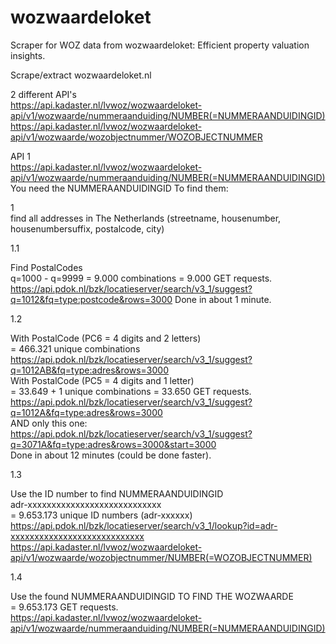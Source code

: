 # wozwaardeloket
Scraper for WOZ data from wozwaardeloket: Efficient property valuation insights.

Scrape/extract wozwaardeloket.nl

2 different API's	
https://api.kadaster.nl/lvwoz/wozwaardeloket-api/v1/wozwaarde/nummeraanduiding/NUMBER(=NUMMERAANDUIDINGID)	
https://api.kadaster.nl/lvwoz/wozwaardeloket-api/v1/wozwaarde/wozobjectnummer/WOZOBJECTNUMMER


API 1	
https://api.kadaster.nl/lvwoz/wozwaardeloket-api/v1/wozwaarde/nummeraanduiding/NUMBER(=NUMMERAANDUIDINGID)	
You need the NUMMERAANDUIDINGID	
To find them:	

1	 
find all addresses in The Netherlands (streetname, housenumber, housenumbersuffix, postalcode, city)


1.1	

Find PostalCodes	
q=1000 - q=9999 = 9.000 combinations = 9.000 GET requests.	
https://api.pdok.nl/bzk/locatieserver/search/v3_1/suggest?q=1012&fq=type:postcode&rows=3000	
Done in about 1 minute.	


1.2	

With PostalCode (PC6 = 4 digits and 2 letters)	
= 466.321 unique combinations	
https://api.pdok.nl/bzk/locatieserver/search/v3_1/suggest?q=1012AB&fq=type:adres&rows=3000	
With PostalCode (PC5 = 4 digits and 1 letter)	
= 33.649 + 1 unique combinations = 33.650 GET requests.	
https://api.pdok.nl/bzk/locatieserver/search/v3_1/suggest?q=1012A&fq=type:adres&rows=3000	
AND only this one:	
https://api.pdok.nl/bzk/locatieserver/search/v3_1/suggest?q=3071A&fq=type:adres&rows=3000&start=3000	
Done in about 12 minutes (could be done faster).	


1.3	

Use the ID number to find NUMMERAANDUIDINGID	
adr-xxxxxxxxxxxxxxxxxxxxxxxxxxxx	
= 9.653.173 unique ID numbers (adr-xxxxxx)	
https://api.pdok.nl/bzk/locatieserver/search/v3_1/lookup?id=adr-xxxxxxxxxxxxxxxxxxxxxxxxxxxx	
https://api.kadaster.nl/lvwoz/wozwaardeloket-api/v1/wozwaarde/wozobjectnummer/NUMBER(=WOZOBJECTNUMMER)	


1.4	

Use the found NUMMERAANDUIDINGID TO FIND THE WOZWAARDE	
= 9.653.173  GET requests.	
https://api.kadaster.nl/lvwoz/wozwaardeloket-api/v1/wozwaarde/nummeraanduiding/NUMBER(=NUMMERAANDUIDINGID)	

